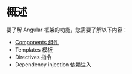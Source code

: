 # 概述
要了解 Angular 框架的功能，您需要了解以下内容：
* [Components 组件](./Components.md)
* Templates 模板
* Directives 指令
* Dependency injection 依赖注入